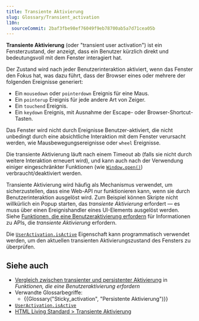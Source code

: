 ```yaml
---
title: Transiente Aktivierung
slug: Glossary/Transient_activation
l10n:
  sourceCommit: 2baf3fbe98ef76049f9eb78700ab5a7d71cea05b
---
```


**Transiente Aktivierung** (oder "transient user activation") ist ein Fensterzustand, der anzeigt, dass ein Benutzer kürzlich direkt und bedeutungsvoll mit dem Fenster interagiert hat.

Der Zustand wird nach jeder Benutzerinteraktion aktiviert, wenn das Fenster den Fokus hat, was dazu führt, dass der Browser eines oder mehrere der folgenden Ereignisse generiert:

- Ein `mousedown` oder `pointerdown` Ereignis für eine Maus.
- Ein `pointerup` Ereignis für jede andere Art von Zeiger.
- Ein `touchend` Ereignis.
- Ein `keydown` Ereignis, mit Ausnahme der Escape- oder Browser-Shortcut-Tasten.

Das Fenster wird nicht durch Ereignisse Benutzer-aktiviert, die nicht unbedingt durch eine absichtliche Interaktion mit dem Fenster verursacht werden, wie Mausbewegungsereignisse oder `wheel` Ereignisse.

Die transiente Aktivierung läuft nach einem Timeout ab (falls sie nicht durch weitere Interaktion erneuert wird), und kann auch nach der Verwendung einiger eingeschränkter Funktionen (wie [`Window.open()`](/de/docs/Web/API/Window/open)) verbraucht/deaktiviert werden.

Transiente Aktivierung wird häufig als Mechanismus verwendet, um sicherzustellen, dass eine Web-API nur funktionieren kann, wenn sie durch Benutzerinteraktion ausgelöst wird.
Zum Beispiel können Skripte nicht willkürlich ein Popup starten, das _transiente Aktivierung_ erfordert ⁠— es muss über einen Ereignishandler eines UI-Elements ausgelöst werden.
Siehe [Funktionen, die eine Benutzeraktivierung erfordern](/de/docs/Web/Security/User_activation) für Informationen zu APIs, die _transiente Aktivierung_ erfordern.

Die [`UserActivation.isActive`](/de/docs/Web/API/UserActivation/isActive) Eigenschaft kann programmatisch verwendet werden, um den aktuellen transienten Aktivierungszustand des Fensters zu überprüfen.

## Siehe auch

- [Vergleich zwischen transienter und persistenter Aktivierung](/de/docs/Web/Security/User_activation#comparison_between_transient_and_sticky_activation) in _Funktionen, die eine Benutzeraktivierung erfordern_
- Verwandte Glossarbegriffe:
  - {{Glossary("Sticky_activation", "Persistente Aktivierung")}}
- [`UserActivation.isActive`](/de/docs/Web/API/UserActivation/isActive)
- [HTML Living Standard > Transiente Aktivierung](https://html.spec.whatwg.org/multipage/interaction.html#transient-activation)
